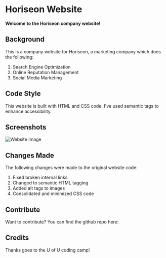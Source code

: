 # Horiseon Website

**Welcome to the Horiseon company website!**

## Background 

This is a company website for Horiseon, a marketing company which does the following:
1. Search Engine Optimization
2. Online Reputation Management
3. Social Media Marketing

## Code Style

This website is built with HTML and CSS code. I've used semantic tags to enhance accessibility. 

## Screenshots 

![Website Image](/C:\Users\micha\code\Horiseon-Project-3\assets\images\Horiseon-website-image.png?raw=true "Horiseon Website")

## Changes Made

The following changes were made to the original website code:
1. Fixed broken internal links
2. Changed to semantic HTML tagging
3. Added alt tags to images
4. Consolidated and minimized CSS code 

## Contribute

Want to contribute? You can find the github repo here: 

## Credits

Thanks goes to the U of U coding camp!